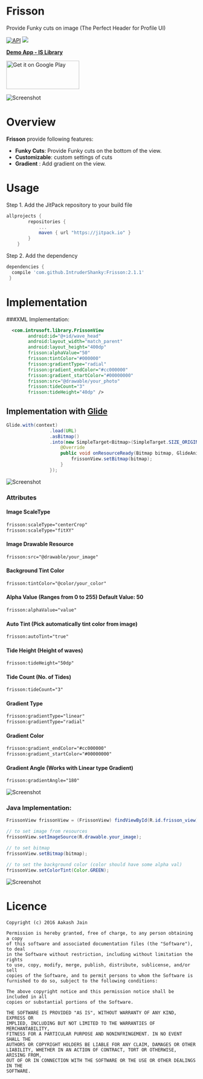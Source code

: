 # Frisson
Provide Funky cuts on image (The Perfect Header for Profile UI) 

[![API](https://img.shields.io/badge/API-9%2B-blue.svg?style=flat)](https://android-arsenal.com/api?level=9)  [![](https://jitpack.io/v/IntruderShanky/FunkyHeader.svg)](https://jitpack.io/#IntruderShanky/FunkyHeader)

**[Demo App - IS Library]**

<a href='https://play.google.com/store/apps/details?id=com.intrusoft.islibrarydemo&utm_source=global_co&utm_small=prtnr&utm_content=Mar2515&utm_campaign=PartBadge&pcampaignid=MKT-Other-global-all-co-prtnr-py-PartBadge-Mar2515-1'><img alt='Get it on Google Play' src='https://play.google.com/intl/en_us/badges/images/generic/en_badge_web_generic.png' width="193" height="75"/></a>

![Screenshot](graphic/frisson.png)

# Overview
**Frisson** provide following features:

* **Funky Cuts**: Provide Funky cuts on the bottom of the view. 
* **Customizable**: custom settings of cuts
* **Gradient** : Add gradient on the view.

# Usage
Step 1. Add the JitPack repository to your build file
```groovy
allprojects {
        repositories {
            ...
            maven { url "https://jitpack.io" }
        }
    }
```
Step 2. Add the dependency
```groovy
dependencies {
  compile 'com.github.IntruderShanky:Frisson:2.1.1'
 }
 ```
# Implementation
###XML Implementation:
```xml
  <com.intrusoft.library.FrissonView
        android:id="@+id/wave_head"
        android:layout_width="match_parent"
        android:layout_height="400dp"
        frisson:alphaValue="50"
        frisson:tintColor="#000000"
        frisson:gradientType="radial"
        frisson:gradient_endColor="#cc000000"
        frisson:gradient_startColor="#00000000"
        frisson:src="@drawable/your_photo"
        frisson:tideCount="3"
        frisson:tideHeight="40dp" />
```
## Implementation with **[Glide]**
```java
Glide.with(context)
                .load(URL)
                .asBitmap()
                .into(new SimpleTarget<Bitmap>(SimpleTarget.SIZE_ORIGINAL, SimpleTarget.SIZE_ORIGINAL) {
                    @Override
                    public void onResourceReady(Bitmap bitmap, GlideAnimation anim) {
                        frissonView.setBitmap(bitmap);
                    }
                });
```
![Screenshot](graphic/frisson_barney.png)
### Attributes
#### Image ScaleType
```xml
frisson:scaleType="centerCrop"
frisson:scaleType="fitXY"
```
#### Image Drawable Resource
```xml
frisson:src="@drawable/your_image"
```
#### Background Tint Color
```xml
frisson:tintColor="@color/your_color"
```
#### Alpha Value (Ranges from 0 to 255) Default Value: 50
```xml
frisson:alphaValue="value"
```
#### Auto Tint (Pick automatically tint color from image)
```xml
frisson:autoTint="true"
```
#### Tide Height (Height of waves)
```xml
frisson:tideHeight="50dp"
```
#### Tide Count (No. of Tides)
```xml
frisson:tideCount="3"
```
#### Gradient Type
```xml
frisson:gradientType="linear"
frisson:gradientType="radial"
```

#### Gradient Color
```xml
frisson:gradient_endColor="#cc000000"
frisson:gradient_startColor="#00000000"
```

#### Gradient Angle (Works with Linear type Gradient)
```xml
frisson:gradientAngle="180"
```
![Screenshot](graphic/frisson_demo1.png)

### Java Implementation:
```java
FrissonView frissonView = (FrissonView) findViewById(R.id.frisson_view);

// to set image from resources        
frissonView.setImageSource(R.drawable.your_image);

// to set bitmap
frissonView.setBitmap(bitmap);

// to set the background color (color should have some alpha val)
frissonView.setColorTint(Color.GREEN);
```

![Screenshot](graphic/frisson_demo.png)
# Licence
```
Copyright (c) 2016 Aakash Jain

Permission is hereby granted, free of charge, to any person obtaining a copy
of this software and associated documentation files (the "Software"), to deal
in the Software without restriction, including without limitation the rights
to use, copy, modify, merge, publish, distribute, sublicense, and/or sell
copies of the Software, and to permit persons to whom the Software is
furnished to do so, subject to the following conditions:

The above copyright notice and this permission notice shall be included in all
copies or substantial portions of the Software.

THE SOFTWARE IS PROVIDED "AS IS", WITHOUT WARRANTY OF ANY KIND, EXPRESS OR
IMPLIED, INCLUDING BUT NOT LIMITED TO THE WARRANTIES OF MERCHANTABILITY,
FITNESS FOR A PARTICULAR PURPOSE AND NONINFRINGEMENT. IN NO EVENT SHALL THE
AUTHORS OR COPYRIGHT HOLDERS BE LIABLE FOR ANY CLAIM, DAMAGES OR OTHER
LIABILITY, WHETHER IN AN ACTION OF CONTRACT, TORT OR OTHERWISE, ARISING FROM,
OUT OF OR IN CONNECTION WITH THE SOFTWARE OR THE USE OR OTHER DEALINGS IN THE
SOFTWARE.
```

[Glide]:		https://github.com/bumptech/glide
[Demo App - IS Library]: https://play.google.com/store/apps/details?id=com.intrusoft.islibrarydemo
